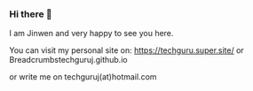 ### Hi there 👋

I am Jinwen and very happy to see you here.

You can visit my personal site on:
https://techguru.super.site/
or
Breadcrumbstechguruj.github.io

or write me on techguruj(at)hotmail.com
<!--
**techguruj/techguruj** is a ✨ _special_ ✨ repository because its `README.md` (this file) appears on your GitHub profile.

Here are some ideas to get you started:

- 🔭 I’m currently working on ...
- 🌱 I’m currently learning ...
- 👯 I’m looking to collaborate on ...
- 🤔 I’m looking for help with ...
- 💬 Ask me about ...
- 📫 How to reach me: ...
- 😄 Pronouns: ...
- ⚡ Fun fact: ...
-->
